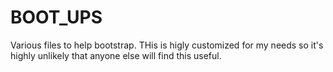 BOOT_UPS
========

Various files to help bootstrap. THis is higly customized
for my needs so it's highly unlikely that anyone else will
find this useful.

